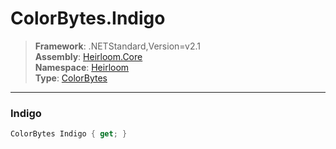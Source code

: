 # ColorBytes.Indigo

> **Framework**: .NETStandard,Version=v2.1  
> **Assembly**: [Heirloom.Core][0]  
> **Namespace**: [Heirloom][0]  
> **Type**: [ColorBytes][1]  

--------------------------------------------------------------------------------

### Indigo

```cs
ColorBytes Indigo { get; }
```

[0]: ..\Heirloom.Core.md
[1]: Heirloom.ColorBytes.md
